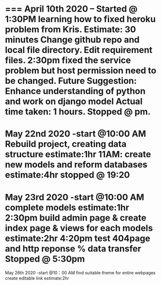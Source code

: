 ===
April 10th 2020 – Started @ 1:30PM
learning how to fixed heroku problem from Kris.
Estimate: 30 minutes
Change github repo and local file directory.
Edit requirement files.
2:30pm fixed the service problem but host permission need to be changed.
Future Suggestion: Enhance understanding of python and work on django model 
Actual time taken: 1 hours.
Stopped @ pm.
===
May 22nd 2020 -start @10:00 AM
Rebuild project, creating data structure
estimate:1hr
11AM: create new models and reform databases
estimate:4hr
stopped @ 19:20
===
May 23rd 2020 -start @10:00 AM
complete models
estimate:1hr
2:30pm build admin page & create index page & views for each models
estimate:2hr
4:20pm test 404page and http reponse % data transfer
Stopped @ 5:30pm
===
May 26th 2020 -start @10：00 AM
find suitable theme for entire webpages
create editable link
estimate:2hr
